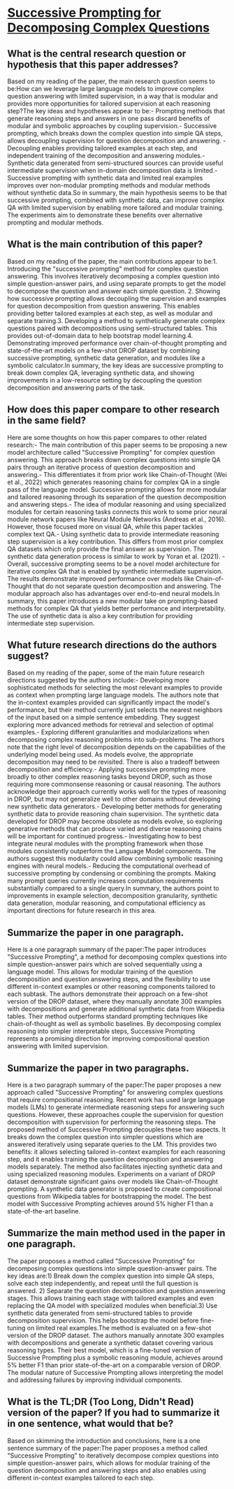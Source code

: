 # [Successive Prompting for Decomposing Complex Questions](https://arxiv.org/abs/2212.04092)

## What is the central research question or hypothesis that this paper addresses?

Based on my reading of the paper, the main research question seems to be:How can we leverage large language models to improve complex question answering with limited supervision, in a way that is modular and provides more opportunities for tailored supervision at each reasoning step?The key ideas and hypotheses appear to be:- Prompting methods that generate reasoning steps and answers in one pass discard benefits of modular and symbolic approaches by coupling supervision.- Successive prompting, which breaks down the complex question into simple QA steps, allows decoupling supervision for question decomposition and answering. - Decoupling enables providing tailored examples at each step, and independent training of the decomposition and answering modules.- Synthetic data generated from semi-structured sources can provide useful intermediate supervision when in-domain decomposition data is limited.- Successive prompting with synthetic data and limited real examples improves over non-modular prompting methods and modular methods without synthetic data.So in summary, the main hypothesis seems to be that successive prompting, combined with synthetic data, can improve complex QA with limited supervision by enabling more tailored and modular training. The experiments aim to demonstrate these benefits over alternative prompting and modular methods.


## What is the main contribution of this paper?

Based on my reading of the paper, the main contributions appear to be:1. Introducing the "successive prompting" method for complex question answering. This involves iteratively decomposing a complex question into simple question-answer pairs, and using separate prompts to get the model to decompose the question and answer each simple question. 2. Showing how successive prompting allows decoupling the supervision and examples for question decomposition from question answering. This enables providing better tailored examples at each step, as well as modular and separate training.3. Developing a method to synthetically generate complex questions paired with decompositions using semi-structured tables. This provides out-of-domain data to help bootstrap model learning.4. Demonstrating improved performance over chain-of-thought prompting and state-of-the-art models on a few-shot DROP dataset by combining successive prompting, synthetic data generation, and modules like a symbolic calculator.In summary, the key ideas are successive prompting to break down complex QA, leveraging synthetic data, and showing improvements in a low-resource setting by decoupling the question decomposition and answering parts of the task.


## How does this paper compare to other research in the same field?

Here are some thoughts on how this paper compares to other related research:- The main contribution of this paper seems to be proposing a new model architecture called "Successive Prompting" for complex question answering. This approach breaks down complex questions into simple QA pairs through an iterative process of question decomposition and answering.- This differentiates it from prior work like Chain-of-Thought (Wei et al., 2022) which generates reasoning chains for complex QA in a single pass of the language model. Successive prompting allows for more modular and tailored reasoning through its separation of the question decomposition and answering steps.- The idea of modular reasoning and using specialized modules for certain reasoning tasks connects this work to some prior neural module network papers like Neural Module Networks (Andreas et al., 2016). However, those focused more on visual QA, while this paper tackles complex text QA.- Using synthetic data to provide intermediate reasoning step supervision is a key contribution. This differs from most prior complex QA datasets which only provide the final answer as supervision. The synthetic data generation process is similar to work by Yoran et al. (2021). - Overall, successive prompting seems to be a novel model architecture for iterative complex QA that is enabled by synthetic intermediate supervision. The results demonstrate improved performance over models like Chain-of-Thought that do not separate question decomposition and answering. The modular approach also has advantages over end-to-end neural models.In summary, this paper introduces a new modular take on prompting-based methods for complex QA that yields better performance and interpretability. The use of synthetic data is also a key contribution for providing intermediate step supervision.


## What future research directions do the authors suggest?

Based on my reading of the paper, some of the main future research directions suggested by the authors include:- Developing more sophisticated methods for selecting the most relevant examples to provide as context when prompting large language models. The authors note that the in-context examples provided can significantly impact the model's performance, but their method currently just selects the nearest neighbors of the input based on a simple sentence embedding. They suggest exploring more advanced methods for retrieval and selection of optimal examples.- Exploring different granularities and modularizations when decomposing complex reasoning problems into sub-problems. The authors note that the right level of decomposition depends on the capabilities of the underlying model being used. As models evolve, the appropriate decomposition may need to be revisited. There is also a tradeoff between decomposition and efficiency.- Applying successive prompting more broadly to other complex reasoning tasks beyond DROP, such as those requiring more commonsense reasoning or causal reasoning. The authors acknowledge their approach currently works well for the types of reasoning in DROP, but may not generalize well to other domains without developing new synthetic data generators.- Developing better methods for generating synthetic data to provide reasoning chain supervision. The synthetic data developed for DROP may become obsolete as models evolve, so exploring generative methods that can produce varied and diverse reasoning chains will be important for continued progress.- Investigating how to best integrate neural modules with the prompting framework when those modules consistently outperform the Language Model components. The authors suggest this modularity could allow combining symbolic reasoning engines with neural models.- Reducing the computational overhead of successive prompting by condensing or combining the prompts. Making many prompt queries currently increases computation requirements substantially compared to a single query.In summary, the authors point to improvements in example selection, decomposition granularity, synthetic data generation, modular reasoning, and computational efficiency as important directions for future research in this area.


## Summarize the paper in one paragraph.

Here is a one paragraph summary of the paper:The paper introduces "Successive Prompting", a method for decomposing complex questions into simple question-answer pairs which are solved sequentially using a language model. This allows for modular training of the question decomposition and question answering steps, and the flexibility to use different in-context examples or other reasoning components tailored to each subtask. The authors demonstrate their approach on a few-shot version of the DROP dataset, where they manually annotate 300 examples with decompositions and generate additional synthetic data from Wikipedia tables. Their method outperforms standard prompting techniques like chain-of-thought as well as symbolic baselines. By decomposing complex reasoning into simpler interpretable steps, Successive Prompting represents a promising direction for improving compositional question answering with limited supervision.


## Summarize the paper in two paragraphs.

Here is a two paragraph summary of the paper:The paper proposes a new approach called "Successive Prompting" for answering complex questions that require compositional reasoning. Recent work has used large language models (LMs) to generate intermediate reasoning steps for answering such questions. However, these approaches couple the supervision for question decomposition with supervision for performing the reasoning steps. The proposed method of Successive Prompting decouples these two aspects. It breaks down the complex question into simpler questions which are answered iteratively using separate queries to the LM. This provides two benefits: it allows selecting tailored in-context examples for each reasoning step, and it enables training the question decomposition and answering models separately. The method also facilitates injecting synthetic data and using specialized reasoning modules. Experiments on a variant of DROP dataset demonstrate significant gains over models like Chain-of-Thought prompting. A synthetic data generator is proposed to create compositional questions from Wikipedia tables for bootstrapping the model. The best model with Successive Prompting achieves around 5% higher F1 than a state-of-the-art baseline.


## Summarize the main method used in the paper in one paragraph.

The paper proposes a method called "Successive Prompting" for decomposing complex questions into simple question-answer pairs. The key ideas are:1) Break down the complex question into simple QA steps, solve each step independently, and repeat until the full question is answered. 2) Separate the question decomposition and question answering stages. This allows training each stage with tailored examples and even replacing the QA model with specialized modules when beneficial.3) Use synthetic data generated from semi-structured tables to provide decomposition supervision. This helps bootstrap the model before fine-tuning on limited real examples.The method is evaluated on a few-shot version of the DROP dataset. The authors manually annotate 300 examples with decompositions and generate a synthetic dataset covering various reasoning types. Their best model, which is a fine-tuned version of Successive Prompting plus a symbolic reasoning module, achieves around 5% better F1 than prior state-of-the-art on a comparable version of DROP. The modular nature of Successive Prompting allows interpreting the model and addressing failures by improving individual components.


## What is the TL;DR (Too Long, Didn't Read) version of the paper? If you had to summarize it in one sentence, what would that be?

Based on skimming the introduction and conclusions, here is a one sentence summary of the paper:The paper proposes a method called "Successive Prompting" to iteratively decompose complex questions into simple question-answer pairs, which allows for modular training of the question decomposition and answering steps and also enables using different in-context examples tailored to each step.

